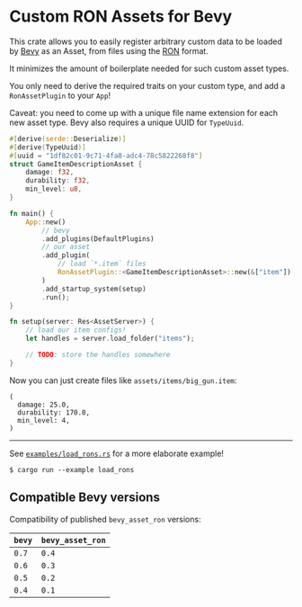 # Custom RON Assets for Bevy

This crate allows you to easily register arbitrary custom data to be loaded by
[Bevy](https://github.com/bevyengine/bevy) as an Asset, from files using the
[RON](https://github.com/ron-rs/ron) format.

It minimizes the amount of boilerplate needed for such custom asset types.

You only need to derive the required traits on your custom type, and add a
`RonAssetPlugin` to your `App`!

Caveat: you need to come up with a unique file name extension for each new asset
type. Bevy also requires a unique UUID for `TypeUuid`.

```rust
#[derive(serde::Deserialize)]
#[derive(TypeUuid)]
#[uuid = "1df82c01-9c71-4fa8-adc4-78c5822268f8"]
struct GameItemDescriptionAsset {
    damage: f32,
    durability: f32,
    min_level: u8,
}

fn main() {
    App::new()
        // bevy
        .add_plugins(DefaultPlugins)
        // our asset
        .add_plugin(
            // load `*.item` files
            RonAssetPlugin::<GameItemDescriptionAsset>::new(&["item"])
        )
        .add_startup_system(setup)
        .run();
}

fn setup(server: Res<AssetServer>) {
    // load our item configs!
    let handles = server.load_folder("items");

    // TODO: store the handles somewhere
}
```

Now you can just create files like `assets/items/big_gun.item`:

```
(
  damage: 25.0,
  durability: 170.0,
  min_level: 4,
)
```

---

See [`examples/load_rons.rs`](./examples/load_rons.rs) for a more elaborate example!

```
$ cargo run --example load_rons
```

## Compatible Bevy versions

Compatibility of published `bevy_asset_ron` versions:

| `bevy` | `bevy_asset_ron` |
|--------|------------------|
| `0.7`  | `0.4`            |
| `0.6`  | `0.3`            |
| `0.5`  | `0.2`            |
| `0.4`  | `0.1`            |
